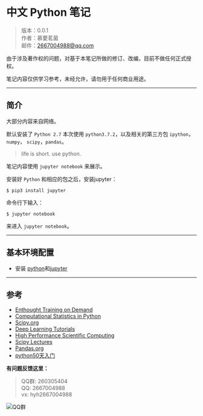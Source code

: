 # 中文 Python 笔记

> 版本：0.0.1  
> 作者：慕薆茗菌  
> 邮件：2667004988@qq.com    

由于涉及著作权的问题，对基于本笔记所做的修订、改编，目前不做任何正式授权。

笔记内容仅供学习参考，未经允许，请勿用于任何商业用途。

------

## 简介

大部分内容来自网络。

默认安装了 `Python 2.7` 本次使用 `python3.7.2`，以及相关的第三方包 `ipython`， `numpy`， `scipy`，`pandas`。

> life is short. use python.

笔记内容使用 `jupyter notebook` 来展示。

安装好 `Python` 和相应的包之后，安装jupyter：

```shell
$ pip3 install jupyter
```

命令行下输入：

```
$ jupyter notebook
```

来进入 `jupyter notebook`。

------

## 基本环境配置

- 安装 [python](https://www.python.org/)和[jupyter](https://jupyter.org/)

  

------

## 参考

- [Enthought Training on Demand](https://training.enthought.com/)
- [Computational Statistics in Python](http://people.duke.edu/~ccc14/sta-663/index.html#rd)
- [Scipy.org](http://scipy.org/)
- [Deep Learning Tutorials](http://deeplearning.net/tutorial/)
- [High Performance Scientific Computing](http://faculty.washington.edu/rjl/uwhpsc-coursera/index.html)
- [Scipy Lectures](http://www.scipy-lectures.org/)
- [Pandas.org](http://pandas.pydata.org/pandas-docs/stable/index.html)
- [python50天入门](https://github.com/jackfrued/Python-Core-50-Courses)



**有问题反馈这里：**

> QQ群: 260305404       
> QQ: 2667004988        
> vx: hyh2667004988

![QQ群](./code-and-notebook/res/python-QQ群.png)